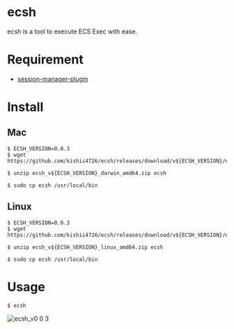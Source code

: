 # ecsh
ecsh is a tool to execute ECS Exec with ease.

# Requirement
- [session-manager-plugin](https://docs.aws.amazon.com/ja_jp/systems-manager/latest/userguide/session-manager-working-with-install-plugin.html)

# Install
## Mac
```
$ ECSH_VERSION=0.0.3
$ wget https://github.com/kishii4726/ecsh/releases/download/v${ECSH_VERSION}/ecsh_v${ECSH_VERSION}_darwin_amd64.zip

$ unzip ecsh_v${ECSH_VERSION}_darwin_amd64.zip ecsh

$ sudo cp ecsh /usr/local/bin
```

## Linux
```
$ ECSH_VERSION=0.0.3
$ wget https://github.com/kishii4726/ecsh/releases/download/v${ECSH_VERSION}/ecsh_v${ECSH_VERSION}_linux_amd64.zip

$ unzip ecsh_v${ECSH_VERSION}_linux_amd64.zip ecsh

$ sudo cp ecsh /usr/local/bin
```

# Usage
```
$ ecsh
```

![ecsh_v0 0 3](https://user-images.githubusercontent.com/46281949/172080245-6cbf0a2e-74aa-49fe-ae81-811b0485a1c0.gif)
